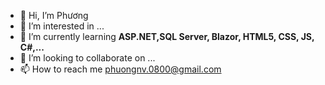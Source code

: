 - 👋 Hi, I’m Phương
- 👀 I’m interested in ...
- 🌱 I’m currently learning **ASP.NET,SQL Server, Blazor, HTML5, CSS, JS, C#,...**
- 💞️ I’m looking to collaborate on ...
- 📫 How to reach me phuongnv.0800@gmail.com

<!---
phuongnv0800/phuongnv0800 is a ✨ special ✨ repository because its `README.md` (this file) appears on your GitHub profile.
You can click the Preview link to take a look at your changes.
--->
